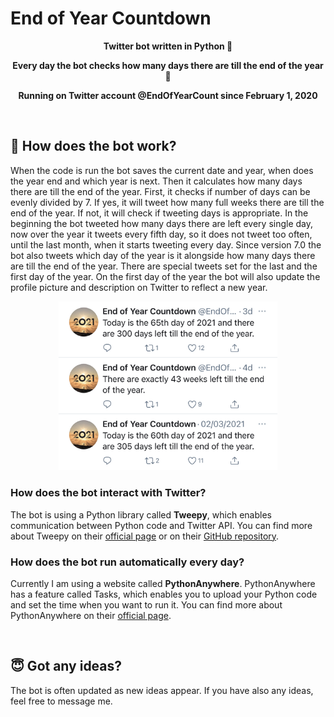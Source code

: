 # End of Year Countdown
<p align="center"><b>Twitter bot written in Python 🐍</b></p>
<p align="center"><b>Every day the bot checks how many days there are till the end of the year 📆</b></p>
<p align="center"><b>Running on Twitter account @EndOfYearCount since February 1, 2020</b></p>

<br>

## 🤖 How does the bot work?
When the code is run the bot saves the current date and year, when does the year end and which year is next. Then it calculates how many days there are till the end of the year. First, it checks if number of days can be evenly divided by 7. If yes, it will tweet how many full weeks there are till the end of the year. If not, it will check if tweeting days is appropriate. In the beginning the bot tweeted how many days there are left every single day, now over the year it tweets every fifth day, so it does not tweet too often, until the last month, when it starts tweeting every day. Since version 7.0 the bot also tweets which day of the year is it alongside how many days there are till the end of the year. There are special tweets set for the last and the first day of the year. On the first day of the year the bot will also update the profile picture and description on Twitter to reflect a new year.

<p align="center"><img src="images/image.jpg" width=350</p>

### How does the bot interact with Twitter?
The bot is using a Python library called __Tweepy__, which enables communication between Python code and Twitter API. You can find more about Tweepy on their [official page](https://www.tweepy.org/) or on their [GitHub repository](https://github.com/tweepy/tweepy).


### How does the bot run automatically every day?
Currently I am using a website called __PythonAnywhere__. PythonAnywhere has a feature called Tasks, which enables you to upload your Python code and set the time when you want to run it. You can find more about PythonAnywhere on their [official page](https://www.pythonanywhere.com/).

<br>

## 😇 Got any ideas?
The bot is often updated as new ideas appear. If you have also any ideas, feel free to message me.
